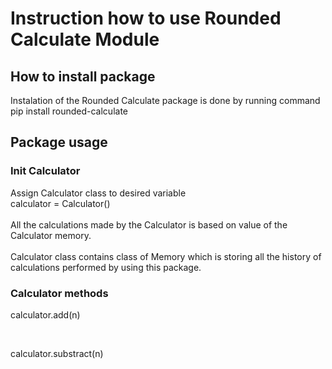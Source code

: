 # Instruction how to use Rounded Calculate Module

## How to install package 
<p>Instalation of the Rounded Calculate package is done by running command <br/>
pip install rounded-calculate</p>

## Package usage

### Init Calculator
<p>Assign Calculator class to desired variable <br/>
calculator = Calculator()<br/>
<br/>
All the calculations made by the Calculator is based on value of the Calculator memory.<br/>
<br/>
Calculator class contains class of Memory which is storing all the history of calculations performed by using this package.   <br/>
</p>

### Calculator methods
<p>calculator.add(n)</p><br/>
<p>calculator.substract(n)</p><br/>